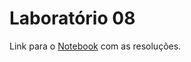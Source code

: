 # Laboratório 08

Link para o [Notebook](https://github.com/heigon77/MC536_heigon/blob/master/Lab08/Notebooks/lab01-xpath-xquery.ipynb) com as resoluções.
